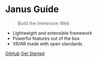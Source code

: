 <!-- _coverpage.md -->

# Janus Guide

> Build the Immersive Web

- Lightweight and extensible framework
- Powerful features out of the box
- VR/AR made with open standards

[GitHub](https://github.com/madjin/janus-guide/)
[Get Started](build/README.md#build-introduction)
